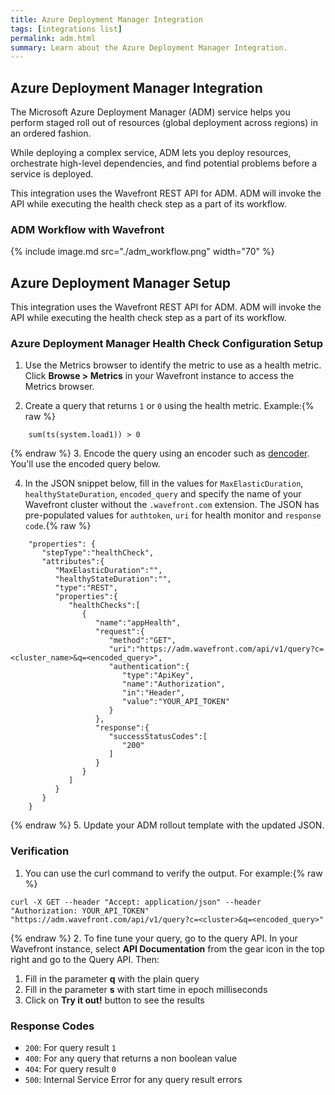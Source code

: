 ```yaml
---
title: Azure Deployment Manager Integration
tags: [integrations list]
permalink: adm.html
summary: Learn about the Azure Deployment Manager Integration.
---
```

## Azure Deployment Manager Integration

The Microsoft Azure Deployment Manager (ADM) service helps you perform staged roll out of resources (global deployment across regions) in an ordered fashion.

While deploying a complex service, ADM lets you deploy resources, orchestrate high-level dependencies, and find potential problems before a service is deployed.

This integration uses the Wavefront REST API for ADM. ADM will invoke the API while executing the health check step as a part of its workflow.

### ADM Workflow with Wavefront
{% include image.md src="./adm_workflow.png" width="70" %}

##  Azure Deployment Manager Setup



This integration uses the Wavefront REST API for ADM. ADM will invoke the API while executing the health check step as a part of its workflow.

### Azure Deployment Manager Health Check Configuration Setup
1. Use the Metrics browser to identify the metric to use as a health metric. Click **Browse > Metrics** in your Wavefront instance to access the Metrics browser.

2. Create a query that returns `1` or `0` using the health metric. Example:{% raw %}
```
	sum(ts(system.load1)) > 0
```
{% endraw %}
3. Encode the query using an encoder such as [dencoder](https://meyerweb.com/eric/tools/dencoder/). You'll use the encoded query below.

4. In the JSON snippet below, fill in the values for `MaxElasticDuration`, `healthyStateDuration`, `encoded_query` and specify the name of your Wavefront cluster without the `.wavefront.com` extension. The JSON has pre-populated values for `authtoken`, `uri` for health monitor and `response code`.{% raw %}
```
	"properties": {  
	   "stepType":"healthCheck",
	   "attributes":{  
	      "MaxElasticDuration":"",
	      "healthyStateDuration":"",
	      "type":"REST",
	      "properties":{  
	         "healthChecks":[  
	            {  
	               "name":"appHealth",
	               "request":{  
	                  "method":"GET",
	                  "uri":"https://adm.wavefront.com/api/v1/query?c=<cluster_name>&q=<encoded_query>",
	                  "authentication":{  
	                     "type":"ApiKey",
	                     "name":"Authorization",
	                     "in":"Header",
	                     "value":"YOUR_API_TOKEN"
	                  }
	               },
	               "response":{  
	                  "successStatusCodes":[  
	                     "200"
	                  ]
	               }
	            }
	         ]
	      }
	   }
	}
```
{% endraw %}
5. Update your ADM rollout template with the updated JSON.

### Verification

1. You can use the curl command to verify the output. For example:{% raw %}
```
curl -X GET --header "Accept: application/json" --header "Authorization: YOUR_API_TOKEN" "https://adm.wavefront.com/api/v1/query?c=<cluster>&q=<encoded_query>"
```
{% endraw %}
2. To fine tune your query, go to the query API. In your Wavefront instance, select **API Documentation** from the gear icon in the top right and go to the Query API. Then:
  1. Fill in the parameter **q** with the plain query
  1. Fill in the parameter **s** with start time in epoch milliseconds
  1. Click on **Try it out!** button to see the results

### Response Codes
 * `200`: For query result `1`
 * `400`: For any query that returns a non boolean value
 * `404`: For query result `0`
 * `500`: Internal Service Error for any query result errors




